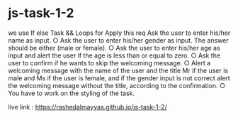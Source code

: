 # js-task-1-2
we use If else Task  && Loops 
for Apply this req
Ask the user to enter his/her name as input.
○ Ask the user to enter his/her gender as input. The answer should be either (male or female).
○ Ask the user to enter his/her age as input and alert the user if the age is less than or equal to zero.
○ Ask the user to confirm if he wants to skip the welcoming message.
○ Alert a welcoming message with the name of the user and the title Mr if the user is male and Ms if the user is
female, and if the gender input is not correct alert the welcoming message without the title, according to the
confirmation.
○ You have to work on the styling of the task.

live link :
https://rashedalmayyas.github.io/js-task-1-2/
